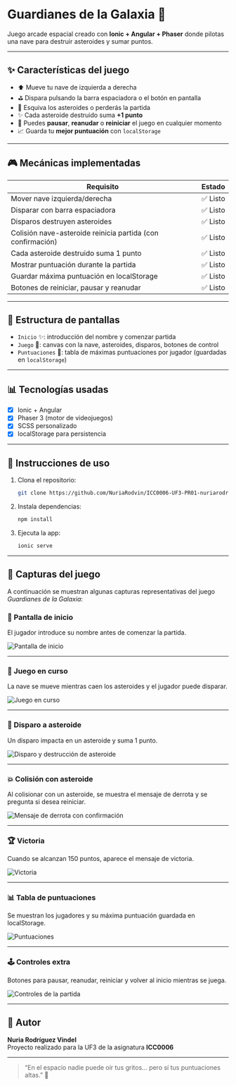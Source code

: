# Guardianes de la Galaxia 🚀

Juego arcade espacial creado con **Ionic + Angular + Phaser** donde pilotas una nave para destruir asteroides y sumar puntos.

---

## ✨ Características del juego

- ⬆️ Mueve tu nave de izquierda a derecha
- ⛳ Dispara pulsando la barra espaciadora o el botón en pantalla
- 🚨 Esquiva los asteroides o perderás la partida
- ✨ Cada asteroide destruido suma **+1 punto**
- 🔄 Puedes **pausar**, **reanudar** o **reiniciar** el juego en cualquier momento
- 📈 Guarda tu **mejor puntuación** con `localStorage`

---

## 🎮 Mecánicas implementadas

| Requisito                                                      | Estado     |
|---------------------------------------------------------------|------------|
| Mover nave izquierda/derecha                                  | ✅ Listo |
| Disparar con barra espaciadora                                | ✅ Listo |
| Disparos destruyen asteroides                                 | ✅ Listo |
| Colisión nave-asteroide reinicia partida (con confirmación)   | ✅ Listo |
| Cada asteroide destruido suma 1 punto                         | ✅ Listo |
| Mostrar puntuación durante la partida                         | ✅ Listo |
| Guardar máxima puntuación en localStorage                     | ✅ Listo |
| Botones de reiniciar, pausar y reanudar                       | ✅ Listo |

---

## 📂 Estructura de pantallas

- `Inicio` ✨: introducción del nombre y comenzar partida
- `Juego` 🚀: canvas con la nave, asteroides, disparos, botones de control
- `Puntuaciones` 🌟: tabla de máximas puntuaciones por jugador (guardadas en `localStorage`)

---

## 📊 Tecnologías usadas

- [x] Ionic + Angular
- [x] Phaser 3 (motor de videojuegos)
- [x] SCSS personalizado
- [x] localStorage para persistencia

---

## 🔧 Instrucciones de uso

1. Clona el repositorio:
   ```bash
   git clone https://github.com/NuriaRodvin/ICC0006-UF3-PR01-nuriarodriguez.git
   ```
2. Instala dependencias:
   ```bash
   npm install
   ```
3. Ejecuta la app:
   ```bash
   ionic serve
   ```

---

## 📸 Capturas del juego

A continuación se muestran algunas capturas representativas del juego *Guardianes de la Galaxia*:

### 🛫 Pantalla de inicio
El jugador introduce su nombre antes de comenzar la partida.

![Pantalla de inicio](src/assets/img/pantalla_inicio.png)

---

### 🚀 Juego en curso
La nave se mueve mientras caen los asteroides y el jugador puede disparar.

![Juego en curso](src/assets/img/pantalla_juego.png)

---

### 🔫 Disparo a asteroide
Un disparo impacta en un asteroide y suma 1 punto.

![Disparo y destrucción de asteroide](src/assets/img/pantalla_disparo_asteroide.png)

---

### 💥 Colisión con asteroide
Al colisionar con un asteroide, se muestra el mensaje de derrota y se pregunta si desea reiniciar.

![Mensaje de derrota con confirmación](src/assets/img/pantalla_derrota_confirmacion.png)

---

### 🏆 Victoria
Cuando se alcanzan 150 puntos, aparece el mensaje de victoria.

![Victoria](src/assets/img/pantalla_victoria.png)

---

### 📊 Tabla de puntuaciones
Se muestran los jugadores y su máxima puntuación guardada en localStorage.

![Puntuaciones](src/assets/img/pantalla_puntuaciones.png)

---

### 🕹️ Controles extra
Botones para pausar, reanudar, reiniciar y volver al inicio mientras se juega.

![Controles de la partida](src/assets/img/pantalla_controles_extra.png)


---

## 🌟 Autor

**Nuria Rodríguez Vindel**  
Proyecto realizado para la UF3 de la asignatura **ICC0006**


---

> “En el espacio nadie puede oír tus gritos... pero sí tus puntuaciones altas.” 🚀

